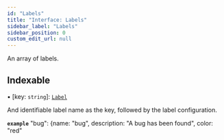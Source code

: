 ```yaml
---
id: "Labels"
title: "Interface: Labels"
sidebar_label: "Labels"
sidebar_position: 0
custom_edit_url: null
---
```


<!-- @format -->

An array of labels.

## Indexable

▪ [key: `string`]: [`Label`](Label.md)

And identifiable label name as the key, followed by the label configuration.

**`example`** "bug": {name: "bug", description: "A bug has been found", color: "red"
